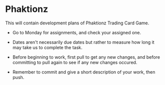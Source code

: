 # Phaktionz
This will contain development plans of Phaktionz Trading Card Game. 


- Go to Monday for assignments, and check your assigned one. 

- Dates aren't necessarily due dates but rather to measure how long it may take us to complete the task. 

- Before beginning to work, first pull to get any new changes, and before committing to pull again to see if any new changes occured. 

- Remember to commit and give a short description of your work, then push. 

